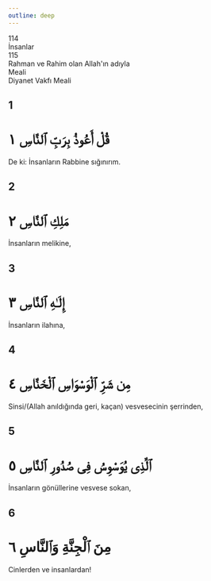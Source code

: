 ```yaml
---
outline: deep
---
```


<!--CHAPTER INTRO-->
<div class="chapter-title-wrapper">
<div class="chapter-title">114</div>
<div class="chapter-title-slovak">İnsanlar</div>
<div class="chapter-opening">115</div>
<div class="chapter-opening-slovak">Rahman ve Rahim olan Allah'ın adıyla</div>
</div>

<div class="intro2-wrapper">
<div class="chapter-info-wrapper">
<div class="chapter-info-translation">Meali</div>
<div class="chapter-info-name">Diyanet Vakfı Meali</div>
</div>

</div>

## 1

<!-- CHAPTER NUMBERS -->
<Badge type="info" text="114:1" class="badge" />
<div>
<div class="main-verse" >
<!-- ARABIC -->
<h1 class="verse-arabic">قُلْ أَعُوذُ بِرَبِّ ٱلنَّاسِ ١</h1>
</div>
<!-- TÜRKÇE -->
<p>De ki: İnsanların Rabbine sığınırım.</p>
</div>
<!-- TAFSIR -->

<div class="break"></div>

## 2

<!-- CHAPTER NUMBERS -->
<Badge type="info" text="114:2" class="badge" />
<div>
<div class="main-verse" >
<!-- ARABIC -->
<h1 class="verse-arabic">مَلِكِ ٱلنَّاسِ ٢</h1>
</div>
<!-- TÜRKÇE -->
<p>İnsanların melikine,</p>
</div>
<!-- TAFSIR -->

<div class="break"></div>

## 3

<!-- CHAPTER NUMBERS -->
<Badge type="info" text="114:3" class="badge" />
<div>
<div class="main-verse" >
<!-- ARABIC -->
<h1 class="verse-arabic">إِلَـٰهِ ٱلنَّاسِ ٣</h1>
</div>
<!-- TÜRKÇE -->
<p>İnsanların ilahına,</p>
</div>
<!-- TAFSIR -->

<div class="break"></div>

## 4

<!-- CHAPTER NUMBERS -->
<Badge type="info" text="114:4" class="badge" />
<div>
<div class="main-verse" >
<!-- ARABIC -->
<h1 class="verse-arabic">مِن شَرِّ ٱلْوَسْوَاسِ ٱلْخَنَّاسِ ٤</h1>
</div>
<!-- TÜRKÇE -->
<p>Sinsi/(Allah anıldığında geri, kaçan) vesvesecinin şerrinden,</p>
</div>
<!-- TAFSIR -->

<div class="break"></div>

## 5

<!-- CHAPTER NUMBERS -->
<Badge type="info" text="114:5" class="badge" />
<div>
<div class="main-verse" >
<!-- ARABIC -->
<h1 class="verse-arabic">ٱلَّذِى يُوَسْوِسُ فِى صُدُورِ ٱلنَّاسِ ٥</h1>
</div>
<!-- TÜRKÇE -->
<p>İnsanların gönüllerine vesvese sokan,</p>
</div>
<!-- TAFSIR -->

<div class="break"></div>

## 6

<!-- CHAPTER NUMBERS -->
<Badge type="info" text="114:6" class="badge" />
<div>
<div class="main-verse" >
<!-- ARABIC -->
<h1 class="verse-arabic">مِنَ ٱلْجِنَّةِ وَٱلنَّاسِ ٦</h1>
</div>
<!-- TÜRKÇE -->
<p>Cinlerden ve insanlardan!</p>
</div>
<!-- TAFSIR -->
